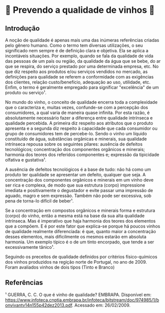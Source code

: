 # 🍷 Prevendo a qualidade de vinhos 🍷

## Introdução

A noção de qualidade é apenas mais uma das inúmeras referências criadas pelo gênero humano. Como o termo tem diversas utilizações, o seu significado nem sempre é de definição clara e objetiva. Ela se aplica a
incontáveis situações. Por exemplo, quando se fala da qualidade de vida das pessoas de um país ou região, da qualidade da água que se bebe, do ar que se respira, do serviço prestado por uma determinada empresa, etc. No que diz respeito aos produtos e/ou serviços vendidos no mercado, as definições para qualidade se referem a conformidade com as exigências dos clientes, relação custo/benefício, adequação ao uso, utilidade, etc. Enfim, o termo é geralmente empregado para significar "excelência" de um produto ou serviço¹.

No mundo do vinho, o conceito de qualidade encerra toda a complexidade que o caracteriza e, muitas vezes, confunde-se com a percepção dos consumidores, a qual varia de maneira quase infinita. Por esta razão, é absolutamente necessário fazer a diferença entre qualidade intrínseca e qualidade percebida. A primeira diz respeito aos atributos que o produto apresenta e a segunda diz respeito à capacidade que cada consumidor ou grupo de consumidores tem de percebe-lo. Sendo o vinho um líquido constituído de água, substâncias orgânicas e minerais, sua qualidade intrínseca repousa sobre os seguintes pilares: ausência de defeitos tecnológicos; concentração dos componentes orgânicos e minerais; harmonia dos teores dos referidos componentes e; expressão da tipicidade olfativa e gustativa¹.

A ausência de defeitos tecnológicos é a base de tudo: não há como um produto ter qualidade se apresentar um defeito, qualquer que seja. A concentração dos componentes orgânicos e minerais em um vinho deve ser rica e complexa, de modo que sua estrutura (corpo) impressione imediata e positivamente o degustador e evite passar uma impressão de aguado, magro e sem expressão. Também não pode ser excessiva, sob pena de torna-Io difícil de beber¹. 

Se a concentração em compostos orgânicos e minerais forma e estrutura (corpo) do vinho, então a mesma está na base da sua alta qualidade intrínseca. Mas é imperativo que haja harmonia dos teores dos elementos que
a compõem. E é por este fator que explica-se porque há poucos vinhos de qualidade realmente diferenciada: é que, quanto maior a concentração desses elementos, mais dificilmente os mesmos estarão em absoluta harmonia. Um exemplo típico é o de um tinto encorpado, que tende a ser excessivamente tânico¹.

Seguindo os preceitos de qualidade definidos por critérios físico-químicos dos vinhos produzidos na regição norte de Portugal, no ano de 2009. Foram avaliados vinhos de dois tipos (Tinto e Branco) 



## Referências

¹ GUERRA, C. C. O que é vinho de qualidade? EMBRAPA. Disponível em: https://www.infoteca.cnptia.embrapa.br/infoteca/bitstream/doc/974985/1/bonvivantv14n155p42dez2013.pdf. Acessado em: 26/02/2009. 


